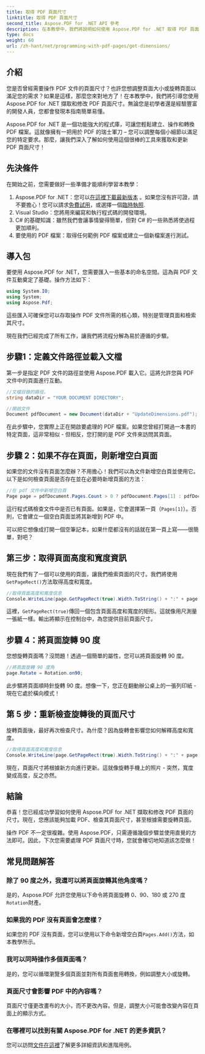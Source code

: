 ```yaml
---
title: 取得 PDF 頁面尺寸
linktitle: 取得 PDF 頁面尺寸
second_title: Aspose.PDF for .NET API 參考
description: 在本教學中，我們將說明如何使用 Aspose.PDF for .NET 取得 PDF 頁面尺寸並執行操作。提供了詳細的步驟來引導您完成整個過程。
type: docs
weight: 60
url: /zh-hant/net/programming-with-pdf-pages/get-dimensions/
---
```

## 介紹

您是否曾經需要操作 PDF 文件的頁面尺寸？也許您想調整頁面大小或旋轉頁面以滿足您的需求？如果是這樣，那麼您來對地方了！在本教學中，我們將引導您使用 Aspose.PDF for .NET 擷取和修改 PDF 頁面尺寸。無論您是初學者還是經驗豐富的開發人員，您都會發現本指南簡單易懂。

Aspose.PDF for .NET 是一個功能強大的程式庫，可讓您輕鬆建立、操作和轉換 PDF 檔案。這就像擁有一把用於 PDF 的瑞士軍刀 – 您可以調整每個小細節以滿足您的特定要求。那麼，讓我們深入了解如何使用這個很棒的工具來獲取和更新 PDF 頁面尺寸！

## 先決條件

在開始之前，您需要做好一些準備才能順利學習本教學：

1.  Aspose.PDF for .NET：您可以[在這裡下載最新版本](https://releases.aspose.com/pdf/net/) 。如果您沒有許可證，請不要擔心！您可以請求[免費試用](https://releases.aspose.com/)，或選擇一個[臨時執照](https://purchase.aspose.com/temporary-license/).
2. Visual Studio：您將用來編寫和執行程式碼的開發環境。
3. C# 的基礎知識：雖然我們會讓事情變得簡單，但對 C# 的一些熟悉將使過程更加順利。
4. 要使用的 PDF 檔案：取得任何範例 PDF 檔案或建立一個新檔案進行測試。

## 導入包

要使用 Aspose.PDF for .NET，您需要匯入一些基本的命名空間。這為與 PDF 文件互動奠定了基礎。操作方法如下：

```csharp
using System.IO;
using System;
using Aspose.Pdf;
```

這些匯入可確保您可以存取操作 PDF 文件所需的核心類，特別是管理頁面和檢索其尺寸。

現在我們已經完成了所有工作，讓我們將流程分解為易於遵循的步驟。

## 步驟1：定義文件路徑並載入文檔

第一步是指定 PDF 文件的路徑並使用 Aspose.PDF 載入它。這將允許您與 PDF 文件中的頁面進行互動。

```csharp
//文檔目錄的路徑。
string dataDir = "YOUR DOCUMENT DIRECTORY";

//開啟文件
Document pdfDocument = new Document(dataDir + "UpdateDimensions.pdf");
```

在此步驟中，您實際上正在開啟要處理的 PDF 檔案。如果您曾經打開過一本書的特定頁面，這非常相似 - 但相反，您打開的是 PDF 文件來訪問其頁面。

## 步驟 2：如果不存在頁面，則新增空白頁面

如果您的文件沒有頁面怎麼辦？不用擔心！我們可以為文件新增空白頁並使用它。以下是如何檢查頁面是否存在並在必要時新增頁面的方法：

```csharp
//在 pdf 文件中新增空白頁
Page page = pdfDocument.Pages.Count > 0 ? pdfDocument.Pages[1] : pdfDocument.Pages.Add();
```

這行程式碼檢查文件中是否已有頁面。如果是，它會選擇第一頁（`Pages[1]`）。否則，它會建立一個空白頁面並將其新增到 PDF 中。

可以把它想像成打開一個空筆記本，如果什麼都沒有的話就在第一頁上寫——很簡單，對吧？

## 第三步：取得頁面高度和寬度資訊

現在我們有了一個可以使用的頁面，讓我們檢索頁面的尺寸。我們將使用`GetPageRect()`方法取得高度和寬度。

```csharp
//取得頁面高度和寬度信息
Console.WriteLine(page.GetPageRect(true).Width.ToString() + ":" + page.GetPageRect(true).Height.ToString());
```

這裡，`GetPageRect(true)`傳回一個包含頁面高度和寬度的矩形。這就像用尺測量一張紙一樣。輸出將顯示在控制台中，為您提供目前頁面尺寸。

## 步驟 4：將頁面旋轉 90 度

您想旋轉頁面嗎？沒問題！透過一個簡單的屬性，您可以將頁面旋轉 90 度。

```csharp
//將頁面旋轉 90 度角
page.Rotate = Rotation.on90;
```

此步驟將頁面順時針旋轉 90 度。想像一下，您正在翻動辦公桌上的一張列印紙 - 現在它處於橫向模式！

## 第 5 步：重新檢查旋轉後的頁面尺寸

旋轉頁面後，最好再次檢查尺寸。為什麼？因為旋轉會影響您如何解釋高度和寬度。

```csharp
//取得頁面高度和寬度信息
Console.WriteLine(page.GetPageRect(true).Width.ToString() + ":" + page.GetPageRect(true).Height.ToString());
```

現在，頁面尺寸將根據新方向進行更新。這就像旋轉手機上的照片 - 突然，寬度變成高度，反之亦然。


## 結論

恭喜！您已經成功學習如何使用 Aspose.PDF for .NET 擷取和修改 PDF 頁面的尺寸。現在，您應該能夠加載 PDF、檢查其頁面尺寸，甚至根據需要旋轉頁面。

操作 PDF 不一定很複雜。使用 Aspose.PDF，只需遵循幾個步驟並使用直覺的方法即可。因此，下次您需要處理 PDF 頁面尺寸時，您就會確切地知道該怎麼做！

## 常見問題解答

### 除了 90 度之外，我還可以將頁面旋轉其他角度嗎？
是的，Aspose.PDF 允許您使用以下命令將頁面旋轉 0、90、180 或 270 度`Rotation`財產。

### 如果我的 PDF 沒有頁面會怎麼樣？
如果您的 PDF 沒有頁面，您可以使用以下命令新增空白頁`Pages.Add()`方法，如本教學所示。

### 我可以同時操作多個頁面嗎？
是的，您可以循環瀏覽多個頁面並對所有頁面套用轉換，例如調整大小或旋轉。

### 頁面尺寸會影響 PDF 中的內容嗎？
頁面尺寸僅更改畫布的大小，而不更改內容。但是，調整大小可能會改變內容在頁面上的顯示方式。

### 在哪裡可以找到有關 Aspose.PDF for .NET 的更多資訊？
您可以訪問[文件在這裡](https://reference.aspose.com/pdf/net/)了解更多詳細資訊和進階用例。